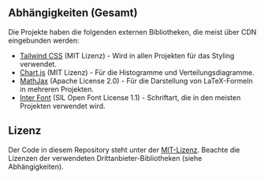 ## Abhängigkeiten (Gesamt)

Die Projekte haben die folgenden externen Bibliotheken, die meist über CDN eingebunden werden:

* [Tailwind CSS](https://tailwindcss.com/) (MIT Lizenz) - Wird in allen Projekten für das Styling verwendet.
* [Chart.js](https://www.chartjs.org/) (MIT Lizenz) - Für die Histogramme und Verteilungsdiagramme.
* [MathJax](https://www.mathjax.org/) (Apache License 2.0) - Für die Darstellung von LaTeX-Formeln in mehreren Projekten.
* [Inter Font](https://rsms.me/inter/) (SIL Open Font License 1.1) - Schriftart, die in den meisten Projekten verwendet wird.

## Lizenz

Der Code in diesem Repository steht unter der [MIT-Lizenz](LICENSE.md). Beachte die Lizenzen der verwendeten Drittanbieter-Bibliotheken (siehe Abhängigkeiten).

